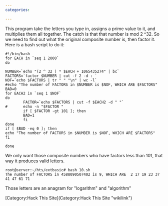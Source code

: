```yaml
---
categories:

---
```

This program take the letters you type in, assigns a prime value to it,
and multiplies them all together. The catch is that that number is mod 2
\^32. So we need to find out what the original composite number is, then
factor it. Here is a bash script to do it:

    #!/bin/bash
    for EACH in `seq 1 2000`
    do

    NUMBER=`echo "(2 ^ 32 ) * $EACH + 1065435274" | bc`
    FACTORS=`factor $NUMBER | cut -f 2 -d : `
    NOF=`echo $FACTORS | tr " " "\n" | wc -l`
    #echo "The number of FACTORS in $NUMBER is $NOF, WHICH ARE $FACTORS"
    BAD=0
    for EACH2 in `seq 1 $NOF`
    do
            FACTOR=`echo $FACTORS | cut -f $EACH2 -d " "`
    #       echo -n "$FACTOR "
            if [ $FACTOR -gt 101 ]; then
            BAD=1
            fi
    done
    if [ $BAD -eq 0 ]; then
    echo "The number of FACTORS in $NUMBER is $NOF, WHICH ARE $FACTORS"
    fi

    done

We only want those composite numbers who have factors less than 101,
that way it produces valid letters.

    root@server:~/hts/extbasic# bash 10.sh
    The number of FACTORS in 4588090507402 is 9, WHICH ARE  2 17 19 23 37 41 47 61 71

Those letters are an anagram for "logarithm" and "algorithm"

[Category:Hack This Site](Category:Hack This Site "wikilink")
